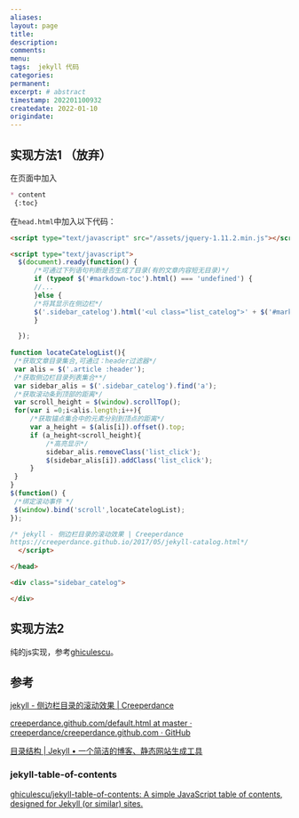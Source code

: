 ```yaml
---
aliases:
layout: page
title:
description:
comments:
menu:
tags:  jekyll 代码
categories:
permanent: 
excerpt: # abstract
timestamp: 202201100932
createdate: 2022-01-10
origindate: 
---
```


## 实现方法1 （放弃）
在页面中加入
```markdown
* content
 {:toc}

```

在`head.html`中加入以下代码：

```html
<script type="text/javascript" src="/assets/jquery-1.11.2.min.js"></script>

<script type="text/javascript">
  $(document).ready(function() {
      /*可通过下列语句判断是否生成了目录(有的文章内容短无目录)*/
      if (typeof $('#markdown-toc').html() === 'undefined') {
      //...	
      }else {
      /*将其显示在侧边栏*/
      $('.sidebar_catelog').html('<ul class="list_catelog">' + $('#markdown-toc').html() + '</ul>');
      }

  });
  
function locateCatelogList(){
 /*获取文章目录集合,可通过：header过滤器*/
 var alis = $('.article :header');
 /*获取侧边栏目录列表集合**/
 var sidebar_alis = $('.sidebar_catelog').find('a');
 /*获取滚动条到顶部的距离*/
 var scroll_height = $(window).scrollTop();
 for(var i =0;i<alis.length;i++){
     /*获取锚点集合中的元素分别到顶点的距离*/
     var a_height = $(alis[i]).offset().top;
     if (a_height<scroll_height){
         /*高亮显示*/
         sidebar_alis.removeClass('list_click');
         $(sidebar_alis[i]).addClass('list_click');
     }
 }
}
$(function() {
 /*绑定滚动事件 */ 
 $(window).bind('scroll',locateCatelogList); 
});

/* jekyll - 侧边栏目录的滚动效果 | Creeperdance
https://creeperdance.github.io/2017/05/jekyll-catalog.html*/
  </script>

</head>

<div class="sidebar_catelog">

</div>

```

## 实现方法2 

纯的js实现，参考[ghiculescu](#jekyll-table-of-contents)。 



## 参考

[jekyll - 侧边栏目录的滚动效果 | Creeperdance](https://creeperdance.github.io/2017/05/jekyll-catalog.html)

[creeperdance.github.com/default.html at master · creeperdance/creeperdance.github.com · GitHub](https://github.com/creeperdance/creeperdance.github.com/blob/master/_layouts/default.html)

[目录结构 | Jekyll • 一个简洁的博客、静态网站生成工具](https://www.jekyll.com.cn/docs/structure/)

###  jekyll-table-of-contents
[ghiculescu/jekyll-table-of-contents: A simple JavaScript table of contents, designed for Jekyll (or similar) sites.](https://github.com/ghiculescu/jekyll-table-of-contents)